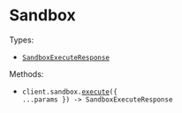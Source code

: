 # Sandbox

Types:

- <code><a href="./src/resources/sandbox.ts">SandboxExecuteResponse</a></code>

Methods:

- <code title="post /v1/execute">client.sandbox.<a href="./src/resources/sandbox.ts">execute</a>({ ...params }) -> SandboxExecuteResponse</code>
